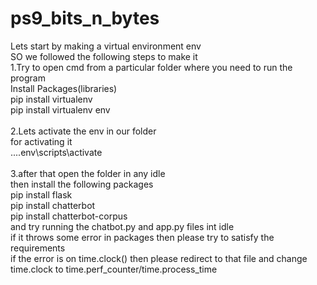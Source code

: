 # ps9_bits_n_bytes

Lets start by making a virtual environment env<br>
SO we followed the following steps to make it<br>
1.Try to open cmd from a particular folder where you need to run the program<br>
  Install Packages(libraries)<br>
  pip install virtualenv<br>
  pip install virtualenv env<br>
  <br>
2.Lets activate the env in our folder<br>
  for activating it<br>
  ....env\scripts\activate<br>
  <br>
3.after that open the folder in any idle<br>
  then install the following packages<br>
  pip install flask<br>
  pip install chatterbot<br>
  pip install chatterbot-corpus<br>
  and try running the chatbot.py and app.py files int idle<br>
if it throws some error in packages then please try to satisfy the requirements<br>
if the error is on time.clock() then please redirect to that file and change time.clock to time.perf_counter/time.process_time<br>

